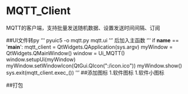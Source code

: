 # MQTT_Client
MQTT的客户端，支持批量发送随机数据、设置发送时间间隔、订阅

##UI文件转py
‘’‘
pyuic5 -o mqtt.py mqtt.ui 
’‘’
后加入主函数
‘’‘
if __name__ == '__main__':
    mqtt_client = QtWidgets.QApplication(sys.argv)
    myWindow = QtWidgets.QMainWindow()
    window = Ui_MQTT()
    window.setupUi(myWindow)
    myWindow.setWindowIcon(QtGui.QIcon(":/icon.ico"))
    myWindow.show()
    sys.exit(mqtt_client.exec_())
’‘’
##添加图标
1.软件图标
1.软件小图标

##打包
